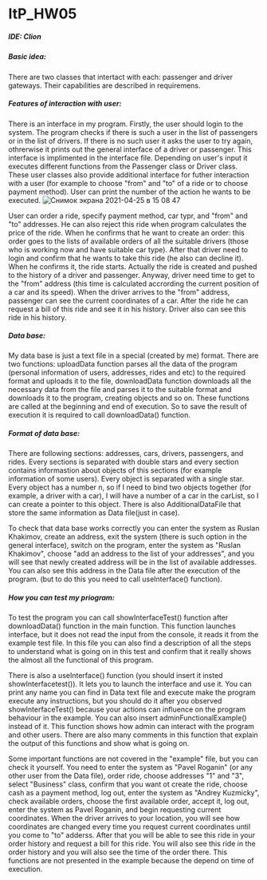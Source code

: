 # ItP_HW05
##### <a name="Parag"></a>IDE: Clion
##### <a name="Parag"></a>Basic idea: 
There are two classes that intertact with each: passenger and driver gateways. Their capabilities are described in requiremens. 
##### <a name="Parag"></a>Features of interaction with user:
There is an interface in my program. Firstly, the user should login to the system. The program checks if there is such a user in the list of passengers or in the list of drivers. If there is no such user it asks the user to try again, othrerwise it prints out the general interface of a driver or passenger. This interface is implimented in the interface file. Depending on user's input it executes different functions from the Passenger class or Driver class. These user classes also provide additional interface for futher interaction with a user (for example to choose "from" and "to" of a ride or to choose payment method). User can print the number of the action he wants to be executed. 
![Снимок экрана 2021-04-25 в 15 08 47](https://user-images.githubusercontent.com/69464701/115992806-3b385a80-a5d8-11eb-9dcb-025cce07a01d.png)

User can order a ride, specify payment method, car typr, and "from" and "to" addresses. He can also reject this ride when program calculates the price of the ride. When he confirms that he want to create an order: this order goes to the lists of available orders of all the suitable drivers (those who is working now and have suitable car type). After that driver need to login and confirm that he wants to take this ride (he also can decline it). When he confirms it, the ride starts. Actually the ride is created and pushed to the history of a driver and passenger. Anyway, driver need time to get to the "from" address (this time is calculated accrording the current position of a car and its speed). When the driver arrives to the "from" address, passenger can see the current coordinates of a car. After the ride he can request a bill of this ride and see it in his history. Driver also can see this ride in his history. 
##### <a name="Parag"></a>Data base:
My data base is just a text file in a special (created by me) format. There are two functions: uploadData function parses all the data of the program (personal information of users, addresses, rides and etc) to the required format and uploads it to the file, downloadData function downloads all the necessary data from the file and parses it to the suitable format and downloads it to the program, creating objects and so on. These functions are called at the beginning and end of execution. So to save the result of execution it is required to call downloadData() function.  
##### <a name="Parag"></a>Format of data base: 
There are following sections: addresses, cars, drivers, passengers, and rides. Every sections is separated with double stars and every section contains informastion about objects of this sections (for example information of some users). Every object is separated with a single star. Every object has a number n, so if I need to bind two objects together (for example, a driver with a car), I will have a number of a car in the carList, so I can create a pointer to this object. There is also AdditionalDataFile that store the same information as Data file(just in case). 

To check that data base works correctly you can enter the system as Ruslan Khakimov, create an address, exit the system (there is such option in the general interface), switch on the program, enter the system as "Ruslan Khakimov", choose "add an address to the list of your addresses", and you will see that newly created address will be in the list of available addresses. You can also see this address in the Data file after the execution of the program. (but to do this you need to call useInterface() function).
##### <a name="Parag"></a>How you can test my priogram: 
To test the program you can call showInterfaceTest() function after downloadData() function in the main function. This function launches interface, but it does not read the input from the console, it reads it from the example test file. In this file you can also find a description of all the steps to understand what is going on in this test and confirm that it really shows the almost all the functional of this program. 

There is also a useInterface() function (you should insert it insted showInterfacetest()). It lets you to launch the interface and use it. You can print any name you can find in Data text file and execute make the program execute any instructions, but you should do it after you observed showInterfaceTest() because your actions can influence on the program behaviour in the example. 
You can also insert adminFunctionalExample() instead of it. This function shows how admin can interact with the program and other users. There are also many comments in this function that explain the output of this functions and show what is going on. 

Some important functions are not covered in the "example" file, but you can check it yourself. You need to enter the system as "Pavel Roganin" (or any other user from the Data file), order ride, choose addresses "1" and "3", select "Business" class, confirm that you want ot create the ride, choose cash as a payment method, log out, enter the system as "Andrey Kuzmicky", check available orders, choose the first available order, accept it, log out, enter the system as Pavel Roganin, and begin requesting current coordinates. When the driver arrives to your location, you will see how coordinates are changed every time you request current coordinates until you come to "to" adderss. After that you will be able to see this ride in your order history and request a bill for this ride. 
You will also see this ride in the order history and you will also see the time of the order there. 
This functions are not presented in the example because the depend on time of execution. 
